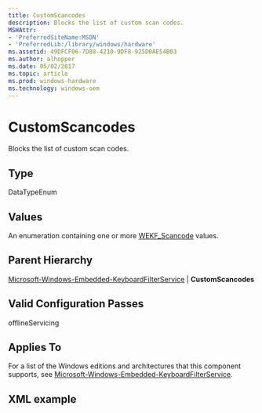 ```yaml
---
title: CustomScancodes
description: Blocks the list of custom scan codes.
MSHAttr:
- 'PreferredSiteName:MSDN'
- 'PreferredLib:/library/windows/hardware'
ms.assetid: 49DFCF06-7D88-4210-9DF8-925D0AE54B03
ms.author: alhopper
ms.date: 05/02/2017
ms.topic: article
ms.prod: windows-hardware
ms.technology: windows-oem
---
```


# CustomScancodes


Blocks the list of custom scan codes.

## Type


DataTypeEnum

## Values


An enumeration containing one or more [WEKF\_Scancode](https://docs.microsoft.com/en-us/windows-hardware/customize/enterprise/wekf-scancode) values.

## Parent Hierarchy


[Microsoft-Windows-Embedded-KeyboardFilterService](microsoft-windows-embedded-keyboardfilterservice.md) | **CustomScancodes**

## Valid Configuration Passes


offlineServicing

## Applies To


For a list of the Windows editions and architectures that this component supports, see [Microsoft-Windows-Embedded-KeyboardFilterService](microsoft-windows-embedded-keyboardfilterservice.md).

## XML example


```
```

 

 






